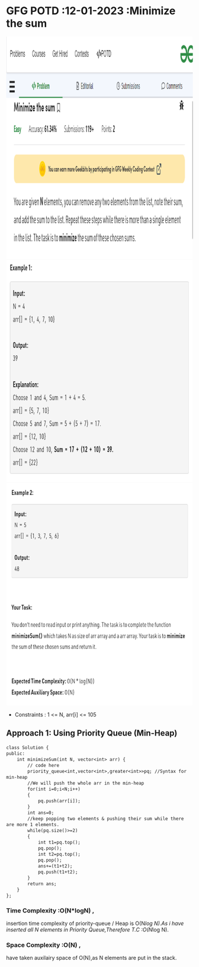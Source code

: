 # GFG POTD :12-01-2023 :Minimize the sum
<img src="../../img/5.png" width="700px" height="600px">
<img src="../../img/6.png" width="700px" height="600px">
<img src="../../img/7.png" width="700px" height="600px">

-  Constraints :  1 <= N, arr[i] <= 105

## Approach 1: Using Priority Queue (Min-Heap)
```
class Solution {
public:
    int minimizeSum(int N, vector<int> arr) {
        // code here
        priority_queue<int,vector<int>,greater<int>>pq; //Syntax for min-heap
        //We will push the whole arr in the min-heap
        for(int i=0;i<N;i++)
        {
            pq.push(arr[i]);
        }
        int ans=0;
        //keep popping two elements & pushing their sum while there are more 1 elements. 
        while(pq.size()>=2)
        {
            int t1=pq.top();
            pq.pop();
            int t2=pq.top();
            pq.pop();
            ans+=(t1+t2);
            pq.push(t1+t2);
        }
        return ans;
    }
};
```
### Time Complexity :O(N*logN) ,
insertion time complexity of priority-queue / Heap is O(N*log N).As i have inserted all N elements in Priority Queue,Therefore T.C :O(N*log N).
### Space Complexity :O(N)  ,
have taken auxilairy space of O(N),as N elements are put in the stack. 